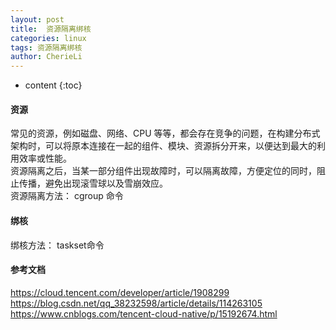 ```yaml
---
layout: post
title:  资源隔离绑核
categories: linux
tags: 资源隔离绑核
author: CherieLi
---
```


* content
{:toc}

#### 资源
常见的资源，例如磁盘、网络、CPU 等等，都会存在竞争的问题，在构建分布式架构时，可以将原本连接在一起的组件、模块、资源拆分开来，以便达到最大的利用效率或性能。  
资源隔离之后，当某一部分组件出现故障时，可以隔离故障，方便定位的同时，阻止传播，避免出现滚雪球以及雪崩效应。  
资源隔离方法： cgroup 命令  
#### 绑核
绑核方法： taskset命令  
#### 参考文档
https://cloud.tencent.com/developer/article/1908299  
https://blog.csdn.net/qq_38232598/article/details/114263105  
https://www.cnblogs.com/tencent-cloud-native/p/15192674.html  

